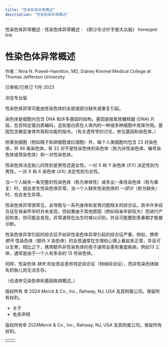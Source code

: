 ```yaml
---
title: "性染色体异常概述"
description: "性染色体异常概述"
---
```


﻿性染色体异常概述 \- 性染色体异常概述 \- 《默沙东诊疗手册大众版》 honeypot link

# 性染色体异常概述

作者：Nina N. Powell-Hamilton, MD, Sidney Kimmel Medical College at Thomas Jefferson
University

已审核/已修订 11月 2023

浏览专业版

性染色体异常可能由性染色体的全部或部分缺失或重复引起。

染色体是细胞内包含 DNA 和许多基因的结构。基因是脱氧核糖核酸 (DNA) 片段，包含特定蛋白质编码，这些蛋白质在人体内的一种或多种细胞中发挥作用。基因包含确定身体外观和功能的指令。（有关遗传学的讨论，参见基因和染色体。）

除某些细胞（例如精子和卵细胞或红细胞）外，每个人类细胞均包含 23 对染色体，共 46 条染色体。有 22 对不是性染色体的染色体（称为非性染色体、编号染色体或常染色体）和一对性染色体。

性染色体决定胎儿的性别是男性还是女性。一对 X 和 Y 染色体 (XY) 决定性别为男性，一对 X 和 X 染色体 (XX) 决定性别为女性。

当一个人缺失一条完整的性染色体（称为单体性）或多出一条性染色体（称为重复）时，就会发生性染色体异常。当一个人缺失性染色体的 _一部分_（称为缺失）时，也会发生异常。

性染色体异常很常见，会导致与一系列身体和发育问题相关的综合征。其中许多综合征在母亲怀孕时并未发现，但如果由于其他原因（例如母亲年龄较大）而进行产前检查，则可能会发现。异常通常在出生时难以识别，并且可能要到青春期才能被诊断。

性染色体异常引起的综合征不如非性染色体异常引起的综合征严重。例如，携带 _额外_ 性染色体（额外 X 染色体）的女孩通常在生理和心理上看起来正常，并且可以生育。相比之下，携带额外非性染色体的孩子通常会患有重度疾病，例如13 三体，通常是由于一个人有多余的 13 号染色体。

同样，性染色体 _缺失_ 的女孩会患有特定综合征（特纳综合征），而非性染色体缺失的胎儿则无法生存。

（也请参见染色体和基因疾病概述。）



版权所有 © 2024
Merck & Co., Inc., Rahway, NJ, USA 及其附属公司。保留所有权利。

- 关于
- 免责声明

版权所有© 2024Merck & Co., Inc., Rahway, NJ, USA 及其附属公司。保留所有权利。

|     |     |
| --- | --- |
|  |  |